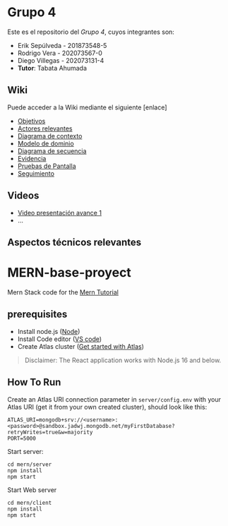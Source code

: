 # Grupo 4

Este es el repositorio del *Grupo 4*, cuyos integrantes son:

* Erik Sepúlveda - 201873548-5
* Rodrigo Vera - 202073567-0
* Diego Villegas - 202073131-4
* **Tutor**: Tabata Ahumada

## Wiki

Puede acceder a la Wiki mediante el siguiente [enlace]
* [Objetivos](https://github.com/dvilleg/INF236-2023-1-PAR201-GRUPO-04/wiki/Objetivos)
* [Actores relevantes](https://github.com/dvilleg/INF236-2023-1-PAR201-GRUPO-04/wiki/Actores-relevantes)
* [Diagrama de contexto](https://github.com/dvilleg/INF236-2023-1-PAR201-GRUPO-04/wiki/Diagrama-de-Contexto)
* [Modelo de dominio](https://github.com/dvilleg/INF236-2023-1-PAR201-GRUPO-04/wiki/Modelo-de-dominio)
* [Diagrama de secuencia](https://github.com/dvilleg/INF236-2023-1-PAR201-GRUPO-04/wiki/Diagramas-de-secuencia)
* [Evidencia](https://github.com/dvilleg/INF236-2023-1-PAR201-GRUPO-04/wiki/Evidencia-de-levantamiento)
* [Pruebas de Pantalla](https://github.com/dvilleg/INF236-2023-1-PAR201-GRUPO-04/wiki/Prueba-de-Pantallas)
* [Seguimiento](https://github.com/dvilleg/INF236-2023-1-PAR201-GRUPO-04/wiki/Seguimiento)
## Videos

* [Video presentación avance 1](https://youtu.be/v2L-krch6zk)
* ...

## Aspectos técnicos relevantes

# MERN-base-proyect
Mern Stack code for the [Mern Tutorial](https://www.mongodb.com/languages/mern-stack-tutorial)

## prerequisites
- Install node.js ([Node](https://nodejs.org/en/))
- Install Code editor ([VS code](https://code.visualstudio.com/))
- Create Atlas cluster ([Get started with Atlas](https://www.mongodb.com/docs/atlas/getting-started/?_ga=2.60427181.186721350.1682018286-1256642793.1682018286))

> Disclaimer: The React application works with Node.js 16 and below.
## How To Run
Create an Atlas URI connection parameter in `server/config.env` with your Atlas URI (get it from your own created cluster), should look like this:
```
ATLAS_URI=mongodb+srv://<username>:<password>@sandbox.jadwj.mongodb.net/myFirstDatabase?retryWrites=true&w=majority
PORT=5000
```

Start server:
```
cd mern/server
npm install
npm start
```

Start Web server
```
cd mern/client
npm install
npm start
```

